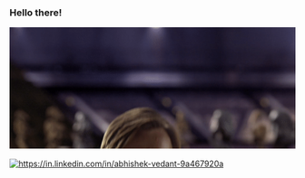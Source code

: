 ### Hello there!
![](/MeagerHardtofindAlbertosaurus-size_restricted.gif)  






<p><a href="https://linktr.ee/webby0_0" target="blank"><img align="center" src="https://api.blog.production.linktr.ee/wp-content/uploads/2022/06/Avatar-Symbol-Canopy.png" alt="https://in.linkedin.com/in/abhishek-vedant-9a467920a" height="40" width="40" /></a></p>


